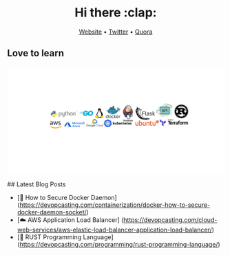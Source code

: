 <h1 align="center"> Hi there :clap:</h1>

<p align="center">
  <a href="https://www.devopcasting.com/">Website</a> •
  <a href="https://twitter.com/devopcasting">Twitter</a> •
  <a href="https://https://devopcasting.quora.com">Quora</a>
</p>

## Love to learn
<p align="center">
  <img align="center" alt="Skills" src="https://github.com/devopcasting/devopcasting/blob/master/img/banner.png" />
</p>
## Latest Blog Posts

<!-- BLOG-POST-LIST:START -->
- [:whale: How to Secure Docker Daemon] (https://devopcasting.com/containerization/docker-how-to-secure-docker-daemon-socket/)
- [:cloud: AWS Application Load Balancer] (https://devopcasting.com/cloud-web-services/aws-elastic-load-balancer-application-load-balancer/)
- [:pencil: RUST Programming Language] (https://devopcasting.com/programming/rust-programming-language/)
<!-- BLOG-POST-LIST:END -->
